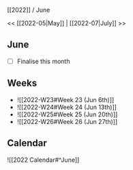 [[2022]] / June

<<    [[2022-05|May]]    |   [[2022-07|July]]    >>︎

## June
- [ ] Finalise this month


## Weeks
- ![[2022-W23#Week 23 (Jun 6th)]]
- ![[2022-W24#Week 24 (Jun 13th)]]
- ![[2022-W25#Week 25 (Jun 20th)]]
- ![[2022-W26#Week 26 (Jun 27th)]]

## Calendar
![[2022 Calendar#^June]]
